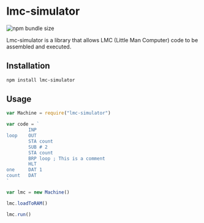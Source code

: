 # lmc-simulator 
![npm bundle size](https://img.shields.io/bundlephobia/min/lmc-simulator)

Lmc-simulator is a library that allows LMC (Little Man Computer) code to be assembled and executed.

## Installation
```bash
npm install lmc-simulator
```

## Usage
```javascript
var Machine = require("lmc-simulator")

var code = `
        INP
loop    OUT   
        STA count
        SUB # 2
	    STA count
        BRP loop ; This is a comment
        HLT
one     DAT 1
count   DAT  
`

var lmc = new Machine()

lmc.loadToRAM()

lmc.run()
```